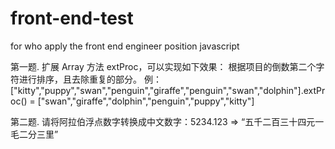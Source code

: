 # front-end-test
for who apply the front end engineer position
javascript

第一题. 扩展 Array 方法 extProc，可以实现如下效果： 
根据项目的倒数第二个字符进行排序，且去除重复的部分。
例：["kitty","puppy","swan","penguin","giraffe","penguin","swan","dolphin"].extProc() = ["swan","giraffe","dolphin","penguin","puppy","kitty"]



第二题. 请将阿拉伯浮点数字转换成中文数字：5234.123 => “五千二百三十四元一毛二分三里”

